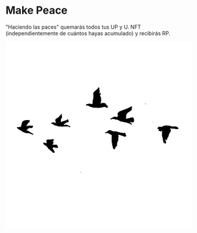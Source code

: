 # Make Peace

"Haciendo las paces" quemarás todos tus UP y U. NFT (independientemente de cuántos hayas acumulado) y recibirás RP.

![](../.gitbook/assets/AVES.png)

